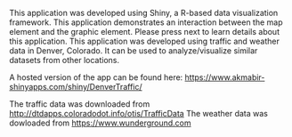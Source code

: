This application was developed using Shiny, a R-based data visualization framework. This application demonstrates an interaction between the map element and the graphic element. Please press next to learn details about this application. This application was developed using traffic and weather data in Denver, Colorado. It can be used to analyze/visualize similar datasets from other locations.

A hosted version of the app can be found here: https://www.akmabir-shinyapps.com/shiny/DenverTraffic/

The traffic data was downloaded from http://dtdapps.coloradodot.info/otis/TrafficData
The weather data was dowloaded from https://www.wunderground.com
